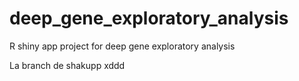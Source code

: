 # deep_gene_exploratory_analysis
R shiny app project for deep gene exploratory analysis

La branch de shakupp xddd
